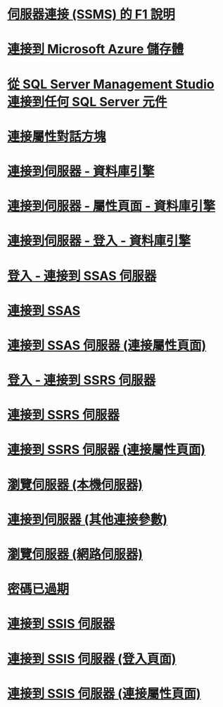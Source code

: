 # [伺服器連接 (SSMS) 的 F1 說明](f1-help-for-server-connections-sql-server-management-studio.md)
# [連接到 Microsoft Azure 儲存體](connect-to-microsoft-azure-storage.md)
# [從 SQL Server Management Studio 連接到任何 SQL Server 元件](connect-to-any-sql-server-component-from-sql-server-management-studio.md)
# [連接屬性對話方塊](connection-properties-dialog-box.md)

# [連接到伺服器 - 資料庫引擎](connect-to-server-database-engine.md)
# [連接到伺服器 - 屬性頁面 - 資料庫引擎](connect-to-server-connection-properties-page-database-engine.md)
# [連接到伺服器 - 登入 - 資料庫引擎](connect-to-server-login-page-database-engine.md)

# [登入 - 連接到 SSAS 伺服器](connect-to-server-login-page-analysis-services.md)
# [連接到 SSAS](connect-to-server-analysis-services.md)
# [連接到 SSAS 伺服器 (連接屬性頁面)](connect-to-server-connection-properties-page-analysis-services.md)

# [登入 - 連接到 SSRS 伺服器](connect-to-server-login-page-reporting-services.md)
# [連接到 SSRS 伺服器](connect-to-server-reporting-services.md)
# [連接到 SSRS 伺服器 (連接屬性頁面)](connect-to-server-connection-properties-page-reporting-services.md)


# [瀏覽伺服器 (本機伺服器)](browse-for-servers-local-servers.md)

# [連接到伺服器 (其他連接參數)](connect-to-server-additional-connection-parameters-page.md)
# [瀏覽伺服器 (網路伺服器)](browse-for-servers-network-servers.md)
# [密碼已過期](password-expired.md)

# [連接到 SSIS 伺服器](connect-to-server-integration-services.md)
# [連接到 SSIS 伺服器 (登入頁面)](connect-to-server-login-page-integration-services.md)
# [連接到 SSIS 伺服器 (連接屬性頁面)](connect-to-server-connection-properties-page-integration-services.md)
